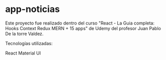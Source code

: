 # app-noticias
Este proyecto fue realizado dentro del curso "React - La Guia completa: Hooks Context Redux MERN + 15 apps" de Udemy del profesor Juan Pablo De la torre Valdez.

Tecnologías utilizadas:

React
Material UI
